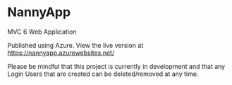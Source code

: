 # NannyApp

MVC 6 Web Application

Published using Azure. View the live version at https://nannyapp.azurewebsites.net/

Please be mindful that this project is currently in development and that any Login Users that are created can be deleted/removed at any time.
